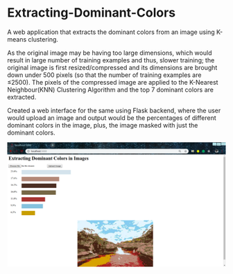 # Extracting-Dominant-Colors
A web application that extracts the dominant colors from an image using K-means clustering.

As the original image may be having too large dimensions, which would result in large number of training examples and thus, slower training; the original image is first resized/compressed and its dimensions are brought down under 500 pixels (so that the number of training examples are ≤2500). The pixels of the compressed image are applied to the K-Nearest Neighbour(KNN) Clustering Algorithm and the top 7 dominant colors are extracted.

Created a web interface for the same using Flask backend, where the user would upload an image and output would be the percentages of different dominant colors in the image, plus, the image masked with just the dominant colors.

<p align="center"><kbd><img src="./demo/dom_colors.png" width="800vw"></kbd></p>
